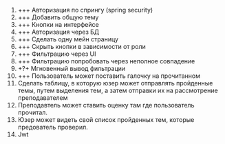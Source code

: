 1. +++ Авторизация по спрингу (spring security)
2. +++ Добавить общую тему
3. +++ Кнопки на интерфейсе
4. +++ Авторизация через БД
5. +++ Сделать одну мейн страницу
6. +++ Скрыть кнопки в зависимости от роли
7. +++ Фильтрацию через UI
8. +++ Фильтрацию попробовать через неполное совпадение
9. +?+ Мгновенный вывод фильтрации
10. +++ Пользователь может поставить галочку на прочитанном
11. Сделать таблицу, в которую юзер может отправлять пройденные темы, путем выделения тем, а затем отправки их на рассмотрение преподавателем
12. Преподавтель может ставить оценку там где пользователь прочитал.
13. Юзер может видеть свой список пройденных тем, которые предователь проверил.
14. Jwt